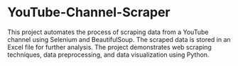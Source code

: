 # YouTube-Channel-Scraper
This project automates the process of scraping data from a YouTube channel using Selenium and BeautifulSoup. The scraped data is stored in an Excel file for further analysis. The project demonstrates web scraping techniques, data preprocessing, and data visualization using Python.
